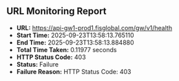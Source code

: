 ## URL Monitoring Report

- **URL:** https://api-gw1-prod1.fisglobal.com/gw/v1/health
- **Start Time:** 2025-09-23T13:58:13.765110
- **End Time:** 2025-09-23T13:58:13.884880
- **Total Time Taken:** 0.11977 seconds
- **HTTP Status Code:** 403
- **Status:** Failure
- **Failure Reason:** HTTP Status Code: 403
